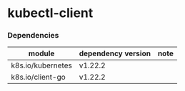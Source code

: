 # kubectl-client

### Dependencies

| module                           | dependency version      |  note                               |
| ------------------------------ | ------------ | --------------------------------- |
| k8s.io/kubernetes              | v1.22.2 |                                   |
| k8s.io/client-go               | v1.22.2      |  |
 
